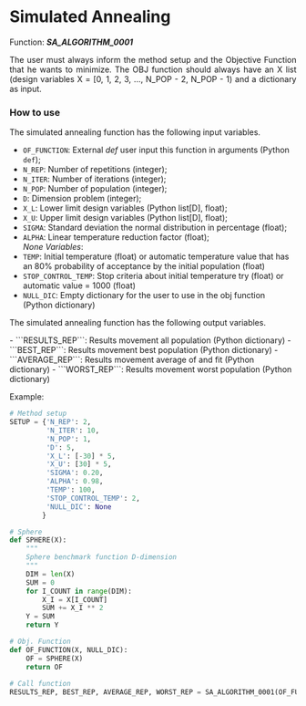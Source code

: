 <h1><b>Simulated Annealing</b></h1>

Function: _**SA_ALGORITHM_0001**_

<p align="justify">The user must always inform the method setup and the Objective Function that he wants to minimize. The OBJ function should always have an X list (design variables X = [0, 1, 2, 3, ..., N_POP - 2, N_POP - 1) and a dictionary as input.</p>

<h3><b>How to use</b></h3>

<p align="justify">The simulated annealing function has the following input variables.</p>

- ```OF_FUNCTION```: External _def_ user input this function in arguments (Python ```def```);
- ```N_REP```: Number of repetitions (integer);
- ```N_ITER```: Number of iterations (integer);
- ```N_POP```: Number of population (integer);
- ```D```: Dimension problem (integer);
- ```X_L```: Lower limit design variables (Python list[D], float);
- ```X_U```: Upper limit design variables (Python list[D], float);
- ```SIGMA```: Standard deviation the normal distribution in percentage (float);
- ```ALPHA```: Linear temperature reduction factor (float);  
_None Variables_:
- ```TEMP```: Initial temperature (float) or automatic temperature value that has an 80% probability of acceptance by the initial population (float)
- ```STOP_CONTROL_TEMP```: Stop criteria about initial temperature try (float) or automatic value = 1000 (float)
- ```NULL_DIC```: Empty dictionary for the user to use in the obj function (Python dictionary)

<p align="justify">The simulated annealing function has the following output variables.</p>
- ```RESULTS_REP```: Results movement all population (Python dictionary)
- ```BEST_REP```: Results movement best population (Python dictionary)
- ```AVERAGE_REP```: Results movement average of and fit (Python dictionary)
- ```WORST_REP```: Results movement worst population (Python dictionary)

Example:
```python
# Method setup
SETUP = {'N_REP': 2,
         'N_ITER': 10,
         'N_POP': 1,
         'D': 5,
         'X_L': [-30] * 5,
         'X_U': [30] * 5,
         'SIGMA': 0.20,
         'ALPHA': 0.98,
         'TEMP': 100,
         'STOP_CONTROL_TEMP': 2,
         'NULL_DIC': None
        }

# Sphere
def SPHERE(X):
    """
    Sphere benchmark function D-dimension
    """
    DIM = len(X)
    SUM = 0
    for I_COUNT in range(DIM):
        X_I = X[I_COUNT]
        SUM += X_I ** 2
    Y = SUM
    return Y

# Obj. Function
def OF_FUNCTION(X, NULL_DIC):
    OF = SPHERE(X)
    return OF  
    
# Call function
RESULTS_REP, BEST_REP, AVERAGE_REP, WORST_REP = SA_ALGORITHM_0001(OF_FUNCTION, SETUP)
